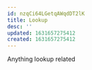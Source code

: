 ```yaml
---
id: nzqCi64LGetqAWqdDT2lK
title: Lookup
desc: ''
updated: 1631657275412
created: 1631657275412
---
```


Anything lookup related
